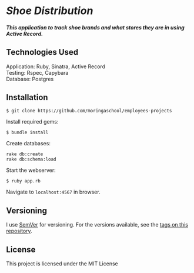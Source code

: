 # _Shoe Distribution_

##### This application  to track shoe brands and what stores they are in using Active Record.

## Technologies Used

Application: Ruby, Sinatra, Active Record<br>
Testing: Rspec, Capybara<br>
Database: Postgres

Installation
------------

```
$ git clone https://github.com/moringaschool/employees-projects
```

Install required gems:
```
$ bundle install
```

Create databases:
```
rake db:create
rake db:schema:load
```

Start the webserver:
```
$ ruby app.rb
```

Navigate to `localhost:4567` in browser.

## Versioning

I use [SemVer](http://semver.org/) for versioning. For the versions available, see the [tags on this repository](https://github.com/Shoe-Distributions). 


License
-------

This project is licensed under the MIT License 